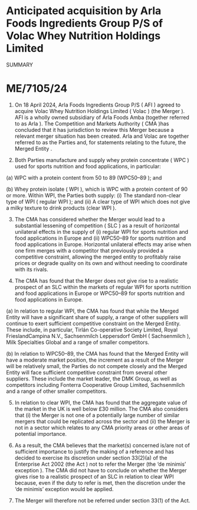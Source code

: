 # Anticipated acquisition by Arla Foods Ingredients Group P/S of Volac Whey Nutrition Holdings Limited

SUMMARY

# ME/7105/24

1. On 18 April 2024, Arla Foods Ingredients Group P/S ( AFI ) agreed to acquire Volac Whey Nutrition Holdings Limited ( Volac ) (the Merger ). AFI is a wholly owned subsidiary of Arla Foods Amba (together referred to as Arla ). The Competition and Markets Authority ( CMA )has concluded that it has jurisdiction to review this Merger because a relevant merger situation has been created. Arla and Volac are together referred to as the Parties and, for statements relating to the future, the Merged Entity .

2. Both Parties manufacture and supply whey protein concentrate ( WPC ) used for sports nutrition and food applications, in particular:


(a) WPC with a protein content from $50%$ to $89%$ (WPC50–89 ); and

(b) Whey protein isolate ( WPI ), which is WPC with a protein content of $90%$ or more. Within WPI, the Parties both supply: (i) The standard non-clear type of WPI ( regular WPI ); and (ii) A clear type of WPI which does not give a milky texture to drink products (clear WPI ).

3. The CMA has considered whether the Merger would lead to a substantial lessening of competition ( SLC ) as a result of horizontal unilateral effects in the supply of (i) regular WPI for sports nutrition and food applications in Europe and (ii) WPC50–89 for sports nutrition and food applications in Europe. Horizontal unilateral effects may arise when one firm merges with a competitor that previously provided a competitive constraint, allowing the merged entity to profitably raise prices or degrade quality on its own and without needing to coordinate with its rivals.

4. The CMA has found that the Merger does not give rise to a realistic prospect of an SLC within the markets of regular WPI for sports nutrition and food applications in Europe or WPC50–89 for sports nutrition and food applications in Europe.


(a) In relation to regular WPI, the CMA has found that while the Merged Entity will have a significant share of supply, a range of other suppliers will continue to exert sufficient competitive constraint on the Merged Entity. These include, in particular, Tirlán Co-operative Society Limited, Royal FrieslandCampina N.V., Sachsenmilch Leppersdorf GmbH ( Sachsenmilch ), Milk Specialties Global and a range of smaller competitors.

(b) In relation to WPC50–89, the CMA has found that the Merged Entity will have a moderate market position, the increment as a result of the Merger will be relatively small, the Parties do not compete closely and the Merged Entity will face sufficient competitive constraint from several other suppliers. These include the market leader, the DMK Group, as well as competitors including Fonterra Cooperative Group Limited, Sachsenmilch and a range of other smaller competitors.

5. In relation to clear WPI, the CMA has found that the aggregate value of the market in the UK is well below £30 million. The CMA also considers that (i) the Merger is not one of a potentially large number of similar mergers that could be replicated across the sector and (ii) the Merger is not in a sector which relates to any CMA priority areas or other areas of potential importance.

6. As a result, the CMA believes that the market(s) concerned is/are not of sufficient importance to justify the making of a reference and has decided to exercise its discretion under section 33(2)(a) of the Enterprise Act 2002 (the Act ) not to refer the Merger (the ‘de minimis’ exception ). The CMA did not have to conclude on whether the Merger gives rise to a realistic prospect of an SLC in relation to clear WPI because, even if the duty to refer is met, then the discretion under the ‘de minimis’ exception would be applied.

7. The Merger will therefore not be referred under section 33(1) of the Act.